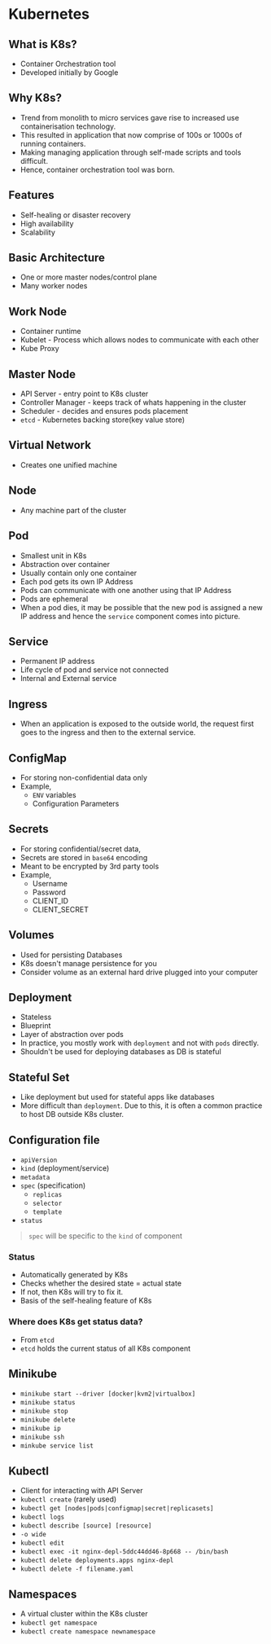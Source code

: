 # Kubernetes

## What is K8s?

* Container Orchestration tool
* Developed initially by Google

## Why K8s?

* Trend from monolith to micro services gave rise to increased use
  containerisation technology.
* This resulted in application that now comprise of 100s or 1000s of
  running containers.
* Making managing application through self-made scripts and tools
  difficult.
* Hence, container orchestration tool was born.

## Features

* Self-healing or disaster recovery
* High availability
* Scalability

## Basic Architecture

* One or more master nodes/control plane
* Many worker nodes

## Work Node

* Container runtime
* Kubelet - Process which allows nodes to communicate with each other
* Kube Proxy

## Master Node

* API Server - entry point to K8s cluster
* Controller Manager - keeps track of whats happening in the cluster
* Scheduler - decides and ensures pods placement
* `etcd` - Kubernetes backing store(key value store)

## Virtual Network

* Creates one unified machine

## Node

* Any machine part of the cluster

## Pod

* Smallest unit in K8s
* Abstraction over container
* Usually contain only one container
* Each pod gets its own IP Address
* Pods can communicate with one another using that IP Address
* Pods are ephemeral
* When a pod dies, it may be possible that the new pod is assigned a new
  IP address and hence the `service` component comes into picture.

## Service

* Permanent IP address
* Life cycle of pod and service not connected
* Internal and External service

## Ingress

* When an application is exposed to the outside world, the request first
  goes to the ingress and then to the external service.

## ConfigMap

* For storing non-confidential data only
* Example,
    * `ENV` variables
    * Configuration Parameters

## Secrets

* For storing confidential/secret data,
* Secrets are stored in `base64` encoding
* Meant to be encrypted by 3rd party tools
* Example,
    * Username
    * Password
    * CLIENT_ID
    * CLIENT_SECRET

## Volumes

* Used for persisting Databases
* K8s doesn't manage persistence for you
* Consider volume as an external hard drive plugged into your computer

## Deployment

* Stateless
* Blueprint
* Layer of abstraction over pods
* In practice, you mostly work with `deployment` and not with `pods`
  directly.
* Shouldn't be used for deploying databases as DB is stateful

## Stateful Set

* Like deployment but used for stateful apps like databases
* More difficult than `deployment`. Due to this, it is often a common
  practice to host DB outside K8s cluster.

## Configuration file

* `apiVersion`
* `kind` (deployment/service)
* `metadata`
* `spec` (specification)
    * `replicas`
    * `selector`
    * `template`
* `status`

> `spec` will be specific to the `kind` of component

### Status

* Automatically generated by K8s
* Checks whether the desired state = actual state
* If not, then K8s will try to fix it.
* Basis of the self-healing feature of K8s

### Where does K8s get status data?

* From `etcd`
* `etcd` holds the current status of all K8s component

## Minikube

* `minikube start --driver [docker|kvm2|virtualbox]`
* `minikube status`
* `minikube stop`
* `minikube delete`
* `minikube ip`
* `minikube ssh`
* `minkube service list`

## Kubectl

* Client for interacting with API Server
* `kubectl create` (rarely used)
* `kubectl get [nodes|pods|configmap|secret|replicasets]`
* `kubectl logs`
* `kubectl describe [source] [resource]`
* `-o wide`
* `kubectl edit`
* `kubectl exec -it nginx-depl-5ddc44dd46-8p668 -- /bin/bash`
* `kubectl delete deployments.apps nginx-depl`
* `kubectl delete -f filename.yaml`

## Namespaces

* A virtual cluster within the K8s cluster
* `kubectl get namespace`
* `kubectl create namespace newnamespace`
